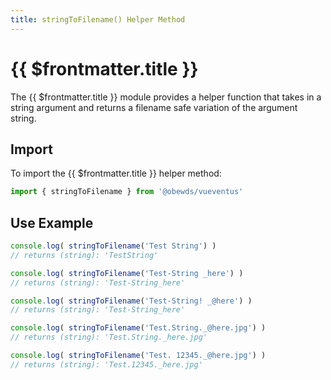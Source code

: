 ```yaml
---
title: stringToFilename() Helper Method
---
```



<script setup>
    import DocsPackageVersion from '../../../src/views/compos/DocsPackageVersion.vue'
</script>



# {{ $frontmatter.title }}

The {{ $frontmatter.title }} module provides a helper function that takes in a string argument and returns a filename safe variation of the argument string.







## Import

To import the {{ $frontmatter.title }} helper method:

```javascript
import { stringToFilename } from '@obewds/vueventus'
```






## Use Example

```javascript
console.log( stringToFilename('Test String') )
// returns (string): 'TestString'

console.log( stringToFilename('Test-String _here') )
// returns (string): 'Test-String_here'

console.log( stringToFilename('Test-String! _@here') )
// returns (string): 'Test-String_here'

console.log( stringToFilename('Test.String._@here.jpg') )
// returns (string): 'Test.String._here.jpg'

console.log( stringToFilename('Test. 12345._@here.jpg') )
// returns (string): 'Test.12345._here.jpg'
```






<DocsPackageVersion/>
